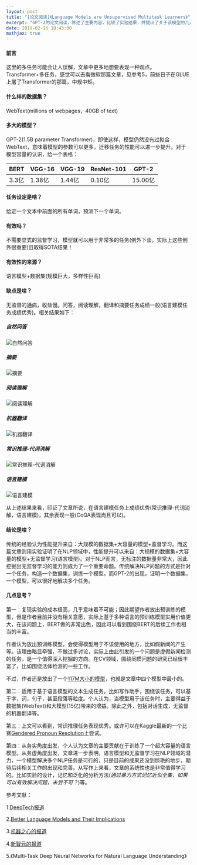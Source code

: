 ```yaml
---
layout: post
title: "[论文阅读]《Language Models are Unsupervised Multitask Learners》"
excerpt: "GPT-2的论文阅读，陈述了主要内容，比较了实验结果，并提出了关于该模型的几点思考。个人的感觉是该工作有启发但是并不惊艳，期待进一步完善和思考。"
date: 2019-02-16 18:43:00
mathjax: true
---
```


<script type="text/javascript" src="http://cdn.mathjax.org/mathjax/latest/MathJax.js?config=default"></script>

#### 前言

这里的多任务可能会让人误解，文章中更多地想要表现一种观点。Transformer+多任务，感觉可以去看微软那篇文章，见参考5，前些日子在GLUE上屠了Transformer的那篇，中规中矩。

#### 什么样的数据集？

WebText(millions of webpages，40GB of text)

#### 多大的模型？

GPT-2(1.5B parameter Transformer)，即使这样，模型仍然没有过拟合WebText，意味着模型的参数可以更多，迁移任务的性能可以进一步提升。对于模型容量的认识，给一个表格：

| BERT | VGG-16 | VGG-19 |ResNet-101 | GPT-2|
| ------ | ------ | ------ |------|------|
| 3.3亿 | 1.38亿 | 1.44亿 |0.10亿|15.00亿|

#### 任务设定是啥？

给定一个文本中前面的所有单词，预测下一个单词。

#### 有效吗？

不需要显式的监督学习，模型就可以用于非常多的任务(例外下谈，实际上这些例外很重要)且取得SOTA结果！

#### 有效性的来源？

语言模型+数据集(规模巨大，多样性巨高)

#### 缺点是啥？

无监督的通病，收敛慢。问答，阅读理解，翻译和摘要任务成绩一般(语言建模任务成绩优秀)。相关结果如下：

##### 自然问答

![自然问答](http://wx1.sinaimg.cn/mw690/aba7d18bgy1g07sgevxwrj20kf0bqt9f.jpg)


##### 摘要

![摘要](http://wx4.sinaimg.cn/mw690/aba7d18bgy1g07sfsqhw6j20ke0boab5.jpg)


##### 阅读理解

![阅读理解](http://wx3.sinaimg.cn/mw690/aba7d18bgy1g07sfoj7sqj20kj0bwwfk.jpg)

##### 机器翻译

![机器翻译](http://wx3.sinaimg.cn/mw690/aba7d18bgy1g07sfjrjoej20ki0c0ab6.jpg)

##### 常识推理-代词消解

![常识推理-代词消解](http://wx2.sinaimg.cn/mw690/aba7d18bgy1g07sl38ae7j20kf0byjsd.jpg)

##### 语言建模

![语言建模](http://wx1.sinaimg.cn/mw690/aba7d18bgy1g07sff2nsbj20kl0bx3zf.jpg)

从上述结果来看，印证了文章所说，在语言建模任务上成绩优秀(常识推理-代词消解，语言建模)，其余表现一般(CoQA表现尚且可以)。


#### 结论是啥？

传统的经验认为性能提升来自：大规模的数据集+大容量的模型+监督学习。而这篇文章则用实验证明了在NLP领域中，性能提升可以来自：大规模的数据集+大容量的模型+无监督学习(语言模型)。对于NLP而言，无标注的数据量非常大，因此挖掘出无监督学习的能力则成为了一个重要命题。传统解决NLP问题的方式是针对一个任务，构造一个数据集，训练一个模型。而GPT-2的出现，证明一个数据集，一个模型，可以很好地解决多个任务。

#### 几点思考？

第一：复现实验的成本极高，几乎意味着不可能；因此期望作者放出预训练的模型，但是作者目前并没有相关意愿，实际上基于多种语言的预训练模型实用价值更大，在该问题上，BERT做的非常出色，因此可以看到围绕BERT的后续工作也相当的丰富。

作者认为放出预训练模型，会使得模型用于不该使用的地方，比如假新闻的产生等。该理由略显牵强，不做过多讨论，实际上由此引发的一个问题是虚假新闻检测的任务，是一个值得深入挖掘的方向。在CV领域，围绕同质问题的研究已经很丰富了，比如围绕活体检测的一些工作。

不过，作者还是放出了一个[117M大小的模型](https://github.com/openai/gpt-2)，也就是文章中四个模型中最小的。

第二：适用于基于语言模型的文本生成任务。比如写作助手，围绕该任务，可以基于字，词，句子，甚至段落等粒度。个人认为，当模型用于该任务时，主要得益于数据集(WebText)和大模型(15亿)带来的增益。除此之外，包括对话生成，无监督的机器翻译等。

第三：上文可以看到，常识推理任务表现优秀。或许可以在Kaggle最新的一个比赛[Gendered Pronoun Resolution](https://www.kaggle.com/c/gendered-pronoun-resolution)上尝试。

第四：从务实角度出发，个人认为文章的主要贡献在于训练了一个超大容量的语言模型。从务虚角度出发，文章进一步表明，语言模型和无监督学习在NLP领域的潜力，一个模型解决多个NLP任务是可行的，只是目前的成果还没到惊艳的地步，期待后续相关工作的出现和完善。从写作上来看，文章的系统性也是非常值得学习的。比如实验的设计，记忆和泛化的分析方法(_通过暴力方式记忆近似全集，如果可以有效解决问题，未尝不可？_)等。


参考文献：

1.[DeepTech报道](https://zhuanlan.zhihu.com/p/56798510?utm_source=qq&utm_medium=social&utm_oi=52727124066304)

2.[Better Language Models and Their Implications](https://blog.openai.com/better-language-models/)

3.[机器之心的报道](https://mp.weixin.qq.com/s?__biz=MzA3MzI4MjgzMw==&mid=2650757118&idx=1&sn=a777dabb78f055fbfb451f2e75d5a7d5&chksm=871a9380b06d1a9639351bc4352a897104dcca16883c02aa5301e61da149845fdc09ac4bbfb3&mpshare=1&scene=23&srcid=%23rd)

4.[新智元的报道](https://mp.weixin.qq.com/s?__biz=MzI3MTA0MTk1MA==&mid=2652038485&idx=1&sn=e5623e1df705fca9cd72679a5210f094&chksm=f12191a4c65618b22662101f3c33aacb7ba308dde8041b41599163305e02bae5afd7094ba4b8&mpshare=1&scene=23&srcid=%23rd)

5.《Multi-Task Deep Neural Networks for Natural Language Understanding》















